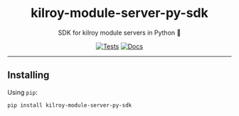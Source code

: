 <h1 align="center">kilroy-module-server-py-sdk</h1>

<div align="center">

SDK for kilroy module servers in Python 🧰

[![Tests](https://github.com/kilroybot/kilroy-module-server-py-sdk/actions/workflows/test-multiplatform.yml/badge.svg)](https://github.com/kilroybot/kilroy-module-server-py-sdk/actions/workflows/test-multiplatform.yml)
[![Docs](https://github.com/kilroybot/kilroy-module-server-py-sdk/actions/workflows/docs.yml/badge.svg)](https://github.com/kilroybot/kilroy-module-server-py-sdk/actions/workflows/docs.yml)

</div>

---

## Installing

Using `pip`:

```sh
pip install kilroy-module-server-py-sdk
```
